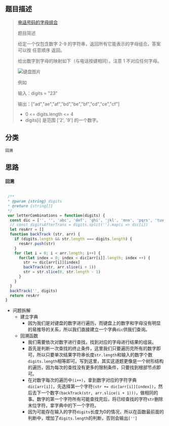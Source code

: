 ## 题目描述

> [电话号码的字母组合](https://leetcode-cn.com/problems/letter-combinations-of-a-phone-number/)
>
>题目简述
>
>给定一个仅包含数字 2-9 的字符串，返回所有它能表示的字母组合。答案可以按 任意顺序 返回。
>
>给出数字到字母的映射如下（与电话按键相同）。注意 1 不对应任何字母。
>
>![键盘图片](https://user-images.githubusercontent.com/22999072/129363472-440014e5-abab-495c-9265-1929f06f6318.png)
>
>例如
>
>输入：digits = "23"
>
>输出：["ad","ae","af","bd","be","bf","cd","ce","cf"]
>
> - 0 <= digits.length <= 4
> - digits[i] 是范围 ['2', '9'] 的一个数字。

## 分类
`回溯` 

## 思路
#### 回溯
```javascript

 /**
 * @param {string} digits
 * @return {string[]}
 */
 var letterCombinations = function(digits) {
  const dic = ['', '', 'abc', 'def', 'ghi', 'jkl', 'mno', 'pqrs', 'tuv', 'wxyz']
  // const digitsAfterTrans = digits.split('').map(i => dic[i])
  let resArr = []
  function backTrack (str, arr) {
    if (digits.length && str.length === digits.length) {
      resArr.push(str)
    }
    for (let i = 0; i < arr.length; i++) {
      for(let index = 0; index < dic[arr[i]].length; index ++) {
        str += dic[arr[i]][index]
        backTrack(str, arr.slice(i + 1))
        str = str.slice(0, str.length - 1)
      }
    }
  }
  backTrack('', digits)
  return resArr
}
```
- 问题拆解
  - 建立字典
    - 因为我们是对键盘的数字进行遍历，而键盘上的数字和字母没有明显的易推导的关系，所以我们直接建立一个字典`dic`供我们查询。
  - 回溯函数
    - 我们需要依次对数字进行查找，找到对应的字母进行结果的组装。
    - 首先是判断一次查找的终止条件，这里我们只要遍历完所有的数字即可，所以只要单次结果字符串长度`str.length`和输入的数字个数`digits.length`相等即可。写到这里，其实这道题更像是一个树形结构的遍历，因为每次的查找没有更多的限制条件，只要找到根部节点即可。
    - 在对数字每次的遍历中`(i++)`，拿到数字对应的字符字典`dic[arr[i]]`，先选择第一个字符`(str += dic[arr[i]][index])`，然后去下一个数字`(backTrack(str, arr.slice(i + 1)))`，做相同的事。数字的第一个字符所有可能查找完后，将已经查找的字符`str`删除末位字符，拿字典中的下一个字符。
    - 因为可能存在输入的字符`digits`长度为0的情况，所以在函数最前面的判断中，增加了`digits.length`的判断，否则会输出`['']`